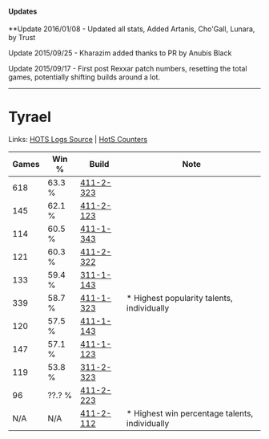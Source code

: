 #### Updates
**Update 2016/01/08 - Updated all stats, Added Artanis, Cho'Gall, Lunara, by Trust

Update 2015/09/25 - Kharazim added thanks to PR by Anubis Black

Update 2015/09/17 - First post Rexxar patch numbers, resetting the total games, potentially shifting builds around a lot.

***

# Tyrael

Links: [HOTS Logs Source](https://www.hotslogs.com/Sitewide/HeroDetails?Hero=Tyrael) | [HotS Counters](http://hotscounters.com/#/hero/Tyrael)

Games  | Win %  | Build     | Note
-----  | -----  | -----     | ----
618    | 63.3 % | [411-2-323](http://www.heroesfire.com/hots/talent-calculator/tyrael#rrP3) | 
145    | 62.1 % | [411-2-123](http://www.heroesfire.com/hots/talent-calculator/tyrael#rrLx) | 
114    | 60.5 % | [411-1-343](http://www.heroesfire.com/hots/talent-calculator/tyrael#rr9l) | 
121    | 60.3 % | [411-2-322](http://www.heroesfire.com/hots/talent-calculator/tyrael#rrP2) | 
133    | 59.4 % | [311-1-143](http://www.heroesfire.com/hots/talent-calculator/tyrael#o0zd) | 
339    | 58.7 % | [411-1-323](http://www.heroesfire.com/hots/talent-calculator/tyrael#rr9R) | * Highest popularity talents, individually
120    | 57.5 % | [411-1-143](http://www.heroesfire.com/hots/talent-calculator/tyrael#rr6d) | 
147    | 57.1 % | [411-1-123](http://www.heroesfire.com/hots/talent-calculator/tyrael#rr6J) | 
119    | 53.8 % | [311-2-323](http://www.heroesfire.com/hots/talent-calculator/tyrael#o1G3) | 
96     | ??.? % | [411-2-223](http://www.heroesfire.com/hots/talent-calculator/tyrael#rrNV) | 
N/A    | N/A    | [411-2-112](http://www.heroesfire.com/hots/talent-calculator/tyrael#rrLm) | * Highest win percentage talents, individually

